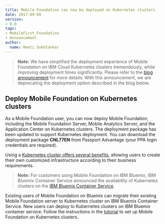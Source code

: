 ```yaml
---
title: Mobile Foundation can now be deployed on Kubernetes clusters
date: 2017-09-09
version:
- 8.0
tags:
- MobileFirst_Foundation
- Announcement
author:
  name: Neeti Sukhtankar
---
```


> **Note:** We have simplified the deployment experience of Mobile Foundation on IBM Cloud Kubernetes clusters tremendously, while improving deployment times significantly. Please refer to the [blog announcement](http://mobilefirstplatform.ibmcloud.com/blog/2018/10/22/mfp-on-ibmcloud-kube-announce/) for more details. With this announcement, we are deprecating the deployment option described in the blog below.

## Deploy Mobile Foundation on Kubernetes clusters

As a Mobile Foundation user, you can now deploy Mobile Foundation, including the Mobile Foundation Server, Mobile Analytics Server, and the Application Center on Kubernetes clusters. The deployment package has been updated to support Kubernetes deployment. You can download the deployment package **CNL77EN** from Passport Advantage (your PPA login credentials are required).

Using a [Kubernetes cluster offers several benefits](https://console.bluemix.net/docs/containers/cs_ov.html), allowing users to create their own customized infrastructure according to their business requirements.

>**Note:** For customers using Mobile Foundation on IBM Bluemix, IBM Bluemix Container Service announced the availability of Kubernetes clusters on the [IBM Bluemix Container Service](https://www.ibm.com/blogs/bluemix/2017/05/kubernetes-now-generally-available-ibm-bluemix-container-service/).

Existing users of Mobile Foundation on Bluemix can migrate their existing Mobile Foundation server to Kubernetes cluster on IBM Bluemix Container Service. New users can deploy to Kubernetes clusters on IBM Bluemix container service. Follow the instructions in the [tutorial](https://mobilefirstplatform.ibmcloud.com/tutorials/en/foundation/8.0/ibmcloud/mobilefirst-server-using-kubernetes/) to set up Mobile Foundation on Kubernetes clusters.
